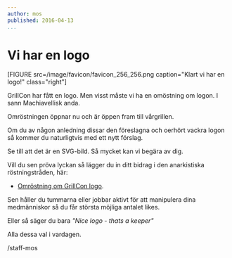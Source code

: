 ```yaml
---
author: mos
published: 2016-04-13
...
```

Vi har en logo
======================================

[FIGURE src=/image/favicon/favicon_256_256.png caption="Klart vi har en logo!" class="right"]

GrillCon har fått en logo. Men visst måste vi ha en omöstning om logon. I sann Machiavellisk anda.

Omröstningen öppnar nu och är öppen fram till vårgrillen.

<!--more-->

Om du av någon anledning dissar den föreslagna och oerhört vackra logon så kommer du naturligtvis med ett nytt förslag.

Se till att det är en SVG-bild. Så mycket kan vi begära av dig.

Vill du sen pröva lyckan så lägger du in ditt bidrag i den anarkistiska röstningstråden, här:

* [Omröstning om GrillCon logo](https://github.com/dbwebb-se/grillcon/issues/3).

Sen håller du tummarna eller jobbar aktivt för att manipulera dina medmänniskor så du får största möjliga antalet likes.

Eller så säger du bara *"Nice logo - thats a keeper"*

Alla dessa val i vardagen.

/staff-mos
